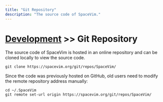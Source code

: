 ```yaml
---
title: "Git Repository"
description: "The source code of SpaceVim."
---
```


# [Development](../../../development/) >> Git Repository

The source code of SpaceVim is hosted in an online repository and can be cloned locally to view the source code.

```
git clone https://spacevim.org/git/repos/SpaceVim/
```

Since the code was previously hosted on GitHub, old users need to modify the remote repository address manually:

```
cd ~/.SpaceVim
git remote set-url origin https://spacevim.org/git/repos/SpaceVim/
```
